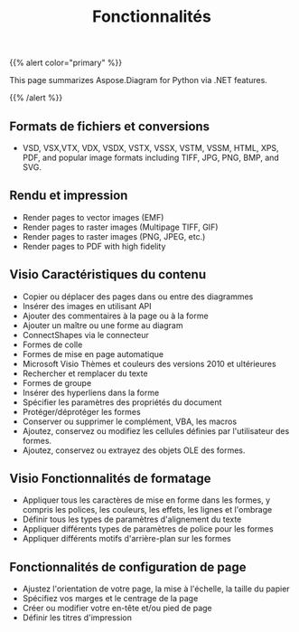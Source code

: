 ﻿---
title: Fonctionnalités
type: docs
weight: 5
url: /fr/python-net/features/
keywords: python, visio, api, feature
description: Aspose.Diagram for Python via .NET features
---
{{% alert color="primary" %}} 

This page summarizes Aspose.Diagram for Python via .NET features.

{{% /alert %}} 
## **Formats de fichiers et conversions**
- VSD, VSX,VTX, VDX, VSDX, VSTX, VSSX, VSTM, VSSM, HTML, XPS, PDF, and popular image formats including TIFF, JPG, PNG, BMP, and SVG.
## **Rendu et impression**
- Render pages to vector images (EMF)
- Render pages to raster images (Multipage TIFF, GIF)
- Render pages to raster images (PNG, JPEG, etc.)
- Render pages to PDF with high fidelity
## **Visio Caractéristiques du contenu**
- Copier ou déplacer des pages dans ou entre des diagrammes
- Insérer des images en utilisant API
- Ajouter des commentaires à la page ou à la forme
- Ajouter un maître ou une forme au diagram
- ConnectShapes via le connecteur
- Formes de colle
- Formes de mise en page automatique
- Microsoft Visio Thèmes et couleurs des versions 2010 et ultérieures
- Rechercher et remplacer du texte
- Formes de groupe
- Insérer des hyperliens dans la forme
- Spécifier les paramètres des propriétés du document
- Protéger/déprotéger les formes
- Conserver ou supprimer le complément, VBA, les macros
- Ajoutez, conservez ou modifiez les cellules définies par l'utilisateur des formes.
- Ajoutez, conservez ou extrayez des objets OLE des formes.

## **Visio Fonctionnalités de formatage**
- Appliquer tous les caractères de mise en forme dans les formes, y compris les polices, les couleurs, les effets, les lignes et l'ombrage
- Définir tous les types de paramètres d'alignement du texte
- Appliquer différents types de paramètres de police pour les formes
- Appliquer différents motifs d'arrière-plan sur les formes

## **Fonctionnalités de configuration de page**
- Ajustez l'orientation de votre page, la mise à l'échelle, la taille du papier
- Spécifiez vos marges et le centrage de la page
- Créer ou modifier votre en-tête et/ou pied de page
- Définir les titres d'impression
